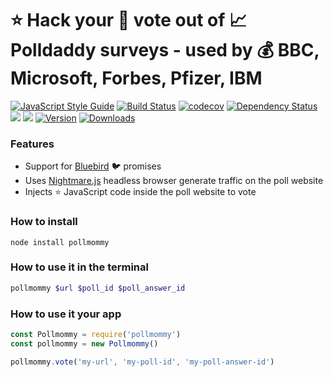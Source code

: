 # :star: Hack your :see_no_evil: vote out of :chart_with_upwards_trend: Polldaddy surveys - used by :moneybag: BBC, Microsoft, Forbes, Pfizer, IBM
[![JavaScript Style Guide](https://img.shields.io/badge/code%20style-standard-brightgreen.svg)](http://standardjs.com/)
[![Build Status](https://travis-ci.org/hfreire/pollmommy.svg?branch=master)](https://travis-ci.org/hfreire/pollmommy)
[![codecov](https://codecov.io/gh/hfreire/pollmommy/branch/master/graph/badge.svg)](https://codecov.io/gh/hfreire/pollmommy)
[![Dependency Status](https://img.shields.io/david/hfreire/pollmommy.svg?style=flat)](https://david-dm.org/hfreire/pollmommy)
[![](https://img.shields.io/github/release/hfreire/pollmommy.svg)](https://github.com/hfreire/pollmommy/releases)
[![](https://img.shields.io/badge/license-MIT-blue.svg)](LICENSE)
[![Version](https://img.shields.io/npm/v/pollmommy.svg)](https://www.npmjs.com/package/pollmommy)
[![Downloads](https://img.shields.io/npm/dt/pollmommy.svg)](https://www.npmjs.com/package/pollmommy) 

### Features
* Support for [Bluebird](https://github.com/petkaantonov/bluebird) :bird: promises
* Uses [Nightmare.js](http://www.nightmarejs.org/) headless browser generate traffic on the poll website
* Injects :star: JavaScript code inside the poll website to vote

### How to install
```
node install pollmommy
```

### How to use it in the terminal
```bash
pollmommy $url $poll_id $poll_answer_id
```

### How to use it your app
```javascript
const Pollmommy = require('pollmommy')
const pollmommy = new Pollmommy()

pollmommy.vote('my-url', 'my-poll-id', 'my-poll-answer-id')
```

